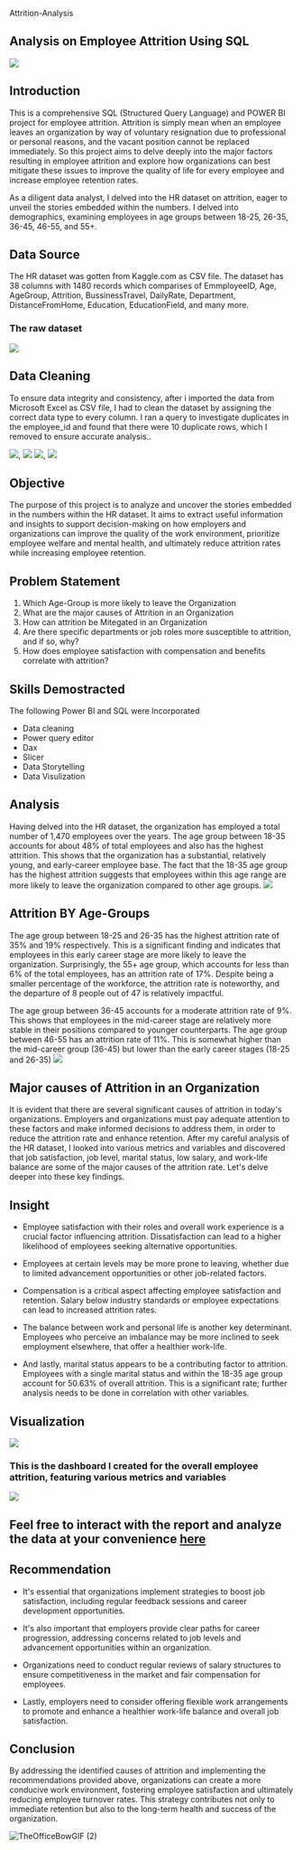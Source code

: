 Attrition-Analysis

## Analysis on Employee Attrition Using SQL 

![](Attrition.jpg)

## Introduction 

This is a comprehensive SQL (Structured Query Language) and POWER BI project for employee attrition. Attrition is simply mean when an employee leaves an organization by way of voluntary resignation due to professional or personal reasons, and the vacant position cannot be replaced immediately. So this project aims to delve deeply into the major factors resulting in employee attrition and explore how organizations can best mitigate these issues to improve the quality of life for every employee and increase employee retention rates.

As a diligent data analyst, I delved into the HR dataset on attrition, eager to unveil the stories embedded within the numbers. I delved into demographics, examining employees in age groups between 18-25, 26-35, 36-45, 46-55, and 55+.

## Data Source 

The HR dataset was gotten from Kaggle.com as CSV file. 
The dataset has 38 columns with 1480 records which comparises of EmmployeeID, Age, AgeGroup, Attrition, BussinessTravel, DailyRate, Department, DistanceFromHome, Education, EducationField, and many more.

### The raw dataset
![](Raw_Data.JPG) 

## Data Cleaning 

To ensure data integrity and consistency, after i imported the data from Microsoft Excel as CSV file, I had to clean the dataset by assigning the correct data type to every column. I ran a query to investigate duplicates in the employee_id and found that there were 10 duplicate rows, which I removed to ensure accurate analysis.. 

![](Import_data_processing.JPG), ![](Data_type.JPG)  ![](Identify_dupliacte_data.JPG), ![](Removed_duplicate.JPG)

## Objective 

The purpose of this project is to analyze and uncover the stories embedded in the numbers within the HR dataset. It aims to extract useful information and insights to support decision-making on how employers and organizations can improve the quality of the work environment, prioritize employee welfare and mental health, and ultimately reduce attrition rates while increasing employee retention.

## Problem Statement 

1. Which Age-Group is more likely to leave the Organization
2. What are the major causes of Attrition in an Organization
3. How can attrition be Mitegated in an Organization
4. Are there specific departments or job roles more susceptible to attrition, and if so, why?
5. How does employee satisfaction with compensation and benefits correlate with attrition?

## Skills Demostracted 

The following Power BI and SQL were Incorporated

- Data cleaning
- Power query editor
- Dax
- Slicer
- Data Storytelling 
- Data Visulization

## Analysis

Having delved into the HR dataset, the organization has employed a total number of 1,470 employees over the years. The age group between 18-35 accounts for about 48% of total employees and also has the highest attrition. This shows that the organization has a substantial, relatively young, and early-career employee base. The fact that the 18-35 age group has the highest attrition suggests that employees within this age range are more likely to leave the organization compared to other age groups.
![](Total_employee.JPG)

## Attrition BY Age-Groups

The age group between 18-25 and 26-35 has the highest attrition rate of 35% and 19% respectively. This is a significant finding and indicates that employees in this early career stage are more likely to leave the organization. Surprisingly, the 55+ age group, which accounts for less than 6% of the total employees, has an attrition rate of 17%. Despite being a smaller percentage of the workforce, the attrition rate is noteworthy, and the departure of 8 people out of 47 is relatively impactful. 

The age group between 36-45 accounts for a moderate attrition rate of 9%. This shows that employees in the mid-career stage are relatively more stable in their positions compared to younger counterparts. The age group between 46-55 has an attrition rate of 11%. This is somewhat higher than the mid-career group (36-45) but lower than the early career stages (18-25 and 26-35)
![](AgeGroup.JPG)

## Major causes of Attrition in an Organization

It is evident that there are several significant causes of attrition in today's organizations. Employers and organizations must pay adequate attention to these factors and make informed decisions to address them, in order to reduce the attrition rate and enhance retention. After my careful analysis of the HR dataset, I looked into various metrics and variables and discovered that job satisfaction, job level, marital status, low salary, and work-life balance are some of the major causes of the attrition rate. Let's delve deeper into these key findings.

## Insight 

- Employee satisfaction with their roles and overall work experience is a crucial factor influencing attrition. Dissatisfaction can lead to a higher likelihood of employees seeking alternative opportunities.

- Employees at certain levels may be more prone to leaving, whether due to limited advancement opportunities or other job-related factors.

- Compensation is a critical aspect affecting employee satisfaction and retention. Salary below  industry standards or employee expectations can lead to increased attrition rates.

- The balance between work and personal life is another key determinant. Employees who perceive an imbalance may be more inclined to seek employment elsewhere, that offer a healthier work-life.

- And lastly, marital status appears to be a contributing factor to attrition. Employees with a single marital status and within the 18-35 age group account for 50.63% of overall attrition. This is a significant rate; further analysis needs to be done in correlation with other variables.

## Visualization 

![](Maritial_Status.JPG)

### This is the dashboard I created for the overall employee attrition, featuring various metrics and variables
![](Dashboard.JPG) 

## Feel free to interact with the report and analyze the data at your convenience [here](https://app.powerbi.com/view?r=eyJrIjoiOGMxNjk0MzktMGNiNy00ZDdkLWE2ZWQtNDg1MTNmMThmNTg1IiwidCI6ImMzYmI4OWM0LWE2MzItNDU1NC04YTlhLWVlNTI4NTI5NDc1NSJ9)

## Recommendation

- It's essential that organizations implement strategies to boost job satisfaction, including regular feedback sessions and career development opportunities.

- It's also important that employers provide clear paths for career progression, addressing concerns related to job levels and advancement opportunities within an organization.

- Organizations need to conduct regular reviews of salary structures to ensure competitiveness in the market and fair compensation for employees.

- Lastly, employers need to consider offering flexible work arrangements to promote and enhance a healthier work-life balance and overall job satisfaction.

## Conclusion 

By addressing the identified causes of attrition and implementing the recommendations provided above, organizations can create a more conducive work environment, fostering employee satisfaction and ultimately reducing employee turnover rates. This strategy contributes not only to immediate retention but also to the long-term health and success of the organization.


  ![TheOfficeBowGIF (2)](https://github.com/tayojay77/Attrition-/assets/138980110/9ffa1d0d-165d-4e7f-9a00-7d25607c8875)



                                                   


